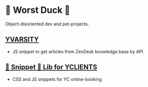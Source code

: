 # 🦆 Worst Duck 🦆
Object-disoriented dev and pet-projects.

## [YVARSITY](https://github.com/mknzev/mknzev.github.io/tree/master/yvarsity) 
 * JS snippet to get articles from ZenDesk knowledge base by API

## [🧻 Snippet 🧻 Lib for YCLIENTS](https://mknzev.github.io)
 * CSS and JS snippets for YC online-booking
